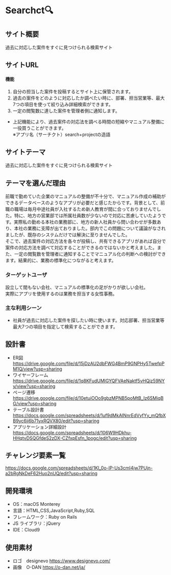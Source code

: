 # Searchct:mag:
## サイト概要
過去に対応した案件をすぐに見つけられる検索サイト
## サイトURL
#### 機能
1. 自分の担当した案件を投稿するとサイト上に保管されます。
2. 過去の案件をどのように対応したか調べたい時に、部署、担当営業等、最大7つの項目を使って絞り込み詳細検索ができます。
3. 一定の閲覧数に達した案件を管理者側に通知します。

- 上記機能により、過去案件の対応法を調べる時間の短縮やマニュアル整備に一役買うことができます。
<br>※アプリ名（サーチクト）search+projectの造語

## サイトテーマ
過去に対応した案件をすぐに見つけられる検索サイト

## テーマを選んだ理由

前職で勤めていた企業のマニュアルの整備が不十分で、マニュアル作成の補助ができるデータベースのようなアプリが必要だと感じたからです。背景として、前職の職場は毎月中途社員が入社するため新人教育が間に合っておりませんでした。特に、地方の営業部では所属社員数が少ないので対応に苦慮していたようです。実際私の勤める本社の業務部に、地方の新人社員から問い合わせが多数あり、本社の業務に支障が出ておりました。部内でこの問題について議論がなされましたが、既存のシステムだけでは解決に至りませんでした。<br>そこで、過去案件の対応方法を各々が投稿し、共有できるアプリがあれば自分で案件の対応方法を調べて対応することができるのではないかと考えました。また、一定の閲覧数を管理者に通知することでマニュアル化の判断への検討ができます。結果的に、業務の標準化につながると考えます。

### ターゲットユーザ

設立して間もない会社、マニュアルの標準化の足がかりが欲しい会社。<br>実際にアプリを使用するのは業務を担当する女性事務。

### 主な利用シーン
- 社員が過去に対応した案件を探したい時に使います。対応部署、担当営業等最大7つの項目を指定して検索することができます。

## 設計書
- ER図<br>https://drive.google.com/file/d/15jDzAU2dbFWG4BmP9GNPHy5TwefpPM1Q/view?usp=sharing
- ワイヤーフレーム<br>https://drive.google.com/file/d/1q8KFudUMlGYQFVAeNaktf5vHQjz59NYy/view?usp=sharing
- ページ遷移<br>https://drive.google.com/file/d/10etuiOOo9gbzMPNB5poMtB_Iz6SMiqBG/view?usp=sharing
- テーブル設計書<br>https://docs.google.com/spreadsheets/d/1uf9dMkAINnrEdVyfYy_mQfbXB9yc6ii6b71yxRQVX80/edit?usp=sharing
- アプリケーション詳細設計<br>https://docs.google.com/spreadsheets/d/106W9HDkhu-HHqtvDSQGfdeS2zDX-CZfxpEsfn_1pogc/edit?usp=sharing

## チャレンジ要素一覧

https://docs.google.com/spreadsheets/d/1Kl_0o-IP-Us3cmI4jw7PUjn-a2bRgNkDeF62Huo2nUQ/edit?usp=sharing

## 開発環境

- OS：macOS Monterey
- 言語：HTML,CSS,JavaScript,Ruby,SQL
- フレームワーク：Ruby on Rails
- JS ライブラリ：jQuery
- IDE：Cloud9

## 使用素材

- ロゴ　designevo https://www.designevo.com/
- 画像　O-DAN https://o-dan.net/ja/